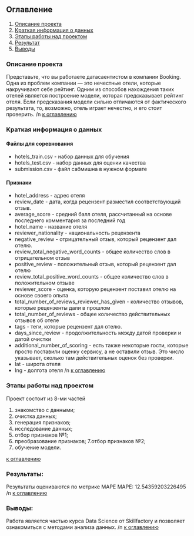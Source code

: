 ## Оглавление  
1. [Описание проекта](#описание-проекта)   
2. [Краткая информация о данных](#краткая-информация-о-данных)  
3. [Этапы работы над проектом](#этапы-работы-над-проектом)  
4. [Результат](#результат)    
5. [Выводы](#выводы) 

### Описание проекта    
Представьте, что вы работаете датасаентистом в компании Booking. Одна из проблем компании — это нечестные отели, которые накручивают себе рейтинг. Одним из способов нахождения таких отелей является построение модели, которая предсказывает рейтинг отеля. Если предсказания модели сильно отличаются от фактического результата, то, возможно, отель играет нечестно, и его стоит проверить. /n
[к оглавлению](#оглавление)

### Краткая информация о данных
#### Файлы для соревнования
* hotels_train.csv - набор данных для обучения
* hotels_test.csv - набор данных для оценки качества
* submission.csv - файл сабмишна в нужном формате

#### Признаки
* hotel_address - адрес отеля
* review_date - дата, когда рецензент разместил соответствующий отзыв.
* average_score - средний балл отеля, рассчитанный на основе последнего комментария за последний год
* hotel_name - название отеля
* reviewer_nationality - национальность рецензента
* negative_review - отрицательный отзыв, который рецензент дал отелю.
* review_total_negative_word_counts - общее количество слов в отрицательном отзыв
* positive_review - положительный отзыв, который рецензент дал отелю
* review_total_positive_word_counts - общее количество слов в положительном отзыве
* reviewer_score - оценка, которую рецензент поставил отелю на основе своего опыта
* total_number_of_reviews_reviewer_has_given - количество отзывов, которые рецензенты дали в прошлом
* total_number_of_reviews - общее количество действительных отзывов об отеле
* tags - теги, которые рецензент дал отелю.
* days_since_review - продолжительность между датой проверки и датой очистки
* additional_number_of_scoring - есть также некоторые гости, которые просто поставили оценку сервису, а не оставили отзыв. Это число указывает, сколько там действительных оценок без проверки.
* lat - широта отеля
* lng - долгота отеля /n
[к оглавлению](#оглавление)


### Этапы работы над проектом 
Проект состоит из 8-ми частей
1. знакомство с данными;
2. очистка данных;
3. генерация признаков;
4. исследование данных;
5. отбор признаков №1;
6. преобразование признаков;
7.отбор признаков №2;
8. обучение модели.

[к оглавлению](#оглавление)


### Результаты:  
Результаты оцениваются по метрике MAPE
MAPE: 12.54359203226495 /n
[к оглавлению](#оглавление)


### Выводы:  
Работа является частью курса Data Science от Skillfactory и позволяет ознакомиться с методами анализа данных. /n
[к оглавлению](#оглавление)
